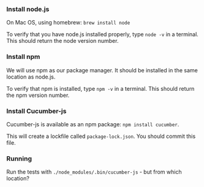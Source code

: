 ### Install node.js

On Mac OS, using homebrew: `brew install node`

To verify that you have node.js installed properly, type `node -v` in a terminal.
This should return the node version number.


### Install npm

We will use npm as our package manager. It should be installed in the same location as node.js.

To verify that npm is installed, type `npm -v` in a terminal.
This should return the npm version number.


### Install Cucumber-js

Cucumber-js is available as an npm package: `npm install cucumber`.

This will create a lockfile called `package-lock.json`. You should commit this file.


### Running

Run the tests with `./node_modules/.bin/cucumber-js` - but from which location?

